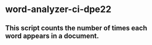 # word-analyzer-ci-dpe22
## This script counts the number of times each word appears in a document.


